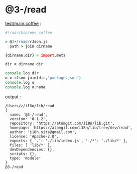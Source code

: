 [‼️]: ✏️README.mdt

# @3-/read

[test/main.coffee](./test/main.coffee) :

```coffee
#!/usr/bin/env coffee

> @3-/read/rJson.js
  path > join dirname

{dirname:dir} = import.meta

dir = dirname dir

console.log dir
o = rJson join(dir,'package.json')
console.log o
console.log o.name
```

output :

```
/Users/z/i18n/lib/read
{
  name: '@3-/read',
  version: '0.1.2',
  repository: 'https://atomgit.com/i18n/lib.git',
  homepage: 'https://atomgit.com/i18n/lib/tree/dev/read',
  author: 'i18n.site@gmail.com',
  license: 'Apache-2.0',
  exports: { '.': './lib/index.js', './*': './lib/*' },
  files: [ 'lib/*' ],
  devDependencies: {},
  scripts: {},
  type: 'module'
}
@3-/read
```
